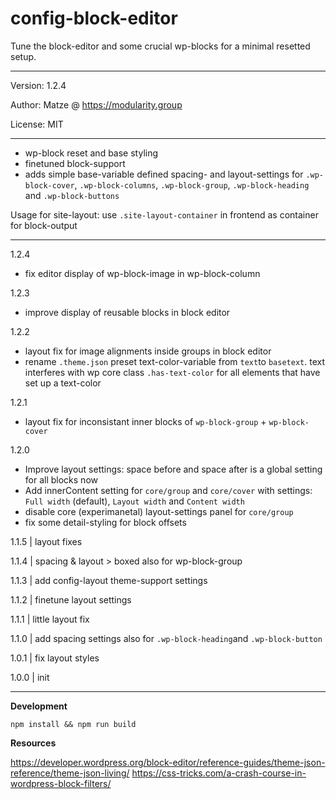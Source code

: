 # config-block-editor

Tune the block-editor and some crucial wp-blocks for a minimal resetted setup.

---

Version: 1.2.4

Author: Matze @ https://modularity.group

License: MIT

---

- wp-block reset and base styling
- finetuned block-support
- adds simple base-variable defined spacing- and layout-settings for `.wp-block-cover`, `.wp-block-columns`, `.wp-block-group`, `.wp-block-heading` and `.wp-block-buttons`

Usage for site-layout: use `.site-layout-container` in frontend as container for block-output

---

1.2.4
- fix editor display of wp-block-image in wp-block-column

1.2.3
- improve display of reusable blocks in block editor

1.2.2
- layout fix for image alignments inside groups in block editor
- rename `.theme.json` preset text-color-variable from `text`to `basetext`. text interferes with wp core class `.has-text-color` for all elements that have set up a text-color

1.2.1
- layout fix for inconsistant inner blocks of `wp-block-group` + `wp-block-cover`

1.2.0
- Improve layout settings: space before and space after is a global setting for all blocks now
- Add innerContent setting for `core/group` and `core/cover` with settings: `Full width` (default), `Layout width` and `Content width`
- disable core (experimanetal) layout-settings panel for `core/group`
- fix some detail-styling for block offsets 

1.1.5 | layout fixes

1.1.4 | spacing & layout > boxed also for wp-block-group

1.1.3 | add config-layout theme-support settings

1.1.2 | finetune layout settings

1.1.1 | little layout fix

1.1.0 | add spacing settings also for `.wp-block-heading`and `.wp-block-button`

1.0.1 | fix layout styles

1.0.0 | init

---

**Development**

`npm install && npm run build`

**Resources**

https://developer.wordpress.org/block-editor/reference-guides/theme-json-reference/theme-json-living/
https://css-tricks.com/a-crash-course-in-wordpress-block-filters/
